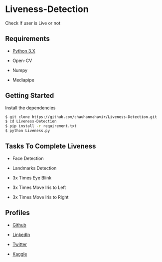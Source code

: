 # Liveness-Detection
Check If user is Live or not

## Requirements

* [Python 3.X](https://docs.python.org/3/)

* Open-CV

* Numpy

* Mediapipe

## Getting Started

Install the dependencies

```bash
$ git clone https://github.com/chauhanmahavir/Liveness-Detection.git
$ cd Liveness-Detection
$ pip install -r requirement.txt
$ python Liveness.py
```

## Tasks To Complete Liveness

* Face Detection

* Landmarks Detection

* 3x Times Eye Blink

* 3x Times Move Iris to Left

* 3x Times Move Iris to Right

## Profiles

* [Github](https://github.com/chauhanmahavir)

* [LinkedIn](https://www.linkedin.com/in/chauhan-mahaveer-13674b157)

* [Twitter](https://twitter.com/Chauhan_Meet98)

* [Kaggle](https://www.kaggle.com/mahavirchauhan)

